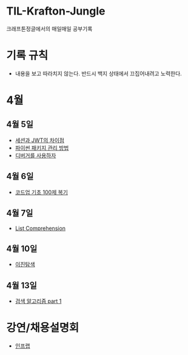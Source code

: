 # TIL-Krafton-Jungle

크래프톤정글에서의 매일매일 공부기록

# 기록 규칙

- 내용을 보고 따라치지 않는다. 반드시 백지 상태에서 끄집어내려고 노력한다.

# 4월

## 4월 5일

- [세션과 JWT의 차이점](/Web/0405.md)
- [파이썬 패키지 관리 방법](/Python/0405.md)
- [디버거를 사용하자](/%EC%83%9D%EC%82%B0%EC%84%B1/0405.md)

## 4월 6일

- [코드업 기초 100제 복기](/Python/0406.md)

## 4월 7일

- [List Comprehension](/Python/0407.md)

## 4월 10일

- [이진탐색](/Python/0410.md)

## 4월 13일

- [검색 알고리즘 part 1](/DS-Algorithms/0413.md)

# 강연/채용설명회

- [인프랩](/강연/채용설명회/%EC%9D%B8%ED%94%84%EB%9E%A9.md)
